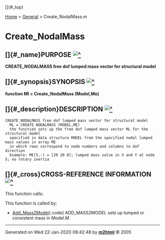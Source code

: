 []{#_top}

<div>

[Home](../FEDEASLab.html) &gt; [General](FEDEASLab.html) &gt;
Create\_NodalMass.m

</div>

Create\_NodalMass
=================

[]{#_name}PURPOSE [![\^](../up.png)](#_top)
-------------------------------------------

<div class="box">

**CREATE\_NODALMASS free dof lumped mass vector for structural model**

</div>

[]{#_synopsis}SYNOPSIS [![\^](../up.png)](#_top)
------------------------------------------------

<div class="box">

**function Ml = Create\_NodalMass (Model,Me)**

</div>

[]{#_description}DESCRIPTION [![\^](../up.png)](#_top)
------------------------------------------------------

<div class="fragment">

``` {.comment}
CREATE_NODALMASS free dof lumped mass vector for structural model
  ML = CREATE_NODALMASS (MODEL,ME)
  the function sets up the free dof lumped mass vector ML for the structural model
  specified in data structure MODEL from the specified nodal lumped mass values in array ME
  in which rows correspond to node numbers and columns to dof direction
  Example: ME(5,:) = [20 20 0]; lumped mass value in X and Y at node 5; no rotary inertia
```

</div>

[]{#_cross}CROSS-REFERENCE INFORMATION [![\^](../up.png)](#_top)
----------------------------------------------------------------

This function calls:

This function is called by:

-   [Add\_Mass2Model](Add_Mass2Model.html "function Model = Add_Mass2Model (Model,Me,ElemData,option)"){.code}
    ADD\_MASS2MODEL sets up lumped or consistent mass in Model.M

------------------------------------------------------------------------

Generated on Wed 22-Jan-2020 08:42:48 by
**[m2html](http://www.artefact.tk/software/matlab/m2html/ "Matlab Documentation in HTML")**
© 2005

